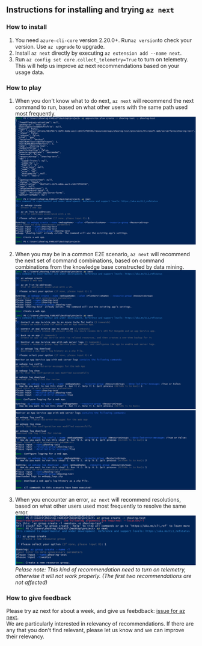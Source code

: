 ## Instructions for installing and trying `az next`

### How to install

1. You need `azure-cli-core` version 2.20.0+. Run`az version`to check your version. Use `az upgrade` to upgrade.
2. Install `az next` directly by executing `az extension add --name next`.
3. Run `az config set core.collect_telemetry=True` to turn on telemetry. This will help us improve az next recommendations based on your usage data.

### How to play

1. When you don't know what to do next, `az next` will recommend the next command to run, based on what other users with the same path used most frequently.
![avatar](https://github.com/zhoxing-ms/image/blob/master/Screenshot%202021-01-06%20223705.png)

2. When you may be in a common E2E scenario, `az next` will recommend the next set of command combinations, based on command combinations from the knowledge base constructed by data mining.
![avatar](https://github.com/zhoxing-ms/image/blob/master/Screenshot%202021-01-06%20223800.png)
![avatar](https://github.com/zhoxing-ms/image/blob/master/Screenshot%202021-01-06%20223923.png)

3. When you encounter an error, `az next` will recommend resolutions, based on what other users used most frequently to resolve the same error. <br/>
![avatar](https://github.com/zhoxing-ms/image/blob/master/Screenshot%202021-01-06%20223136.png)
*Pelase note: This kind of recommendation need to turn on telemetry, otherwise it will not work properly. (The first two recommendations are not affected)*

### How to give feedback
Please try az next for about a week, and give us feebdback: [issue for az next](https://github.com/hackathon-cli-recommendation/cli-recommendation/issues). <br/>
We are particularly interested in relevancy of recommendations. If there are any that you don't find relevant, please let us know and we can improve their relevancy.

